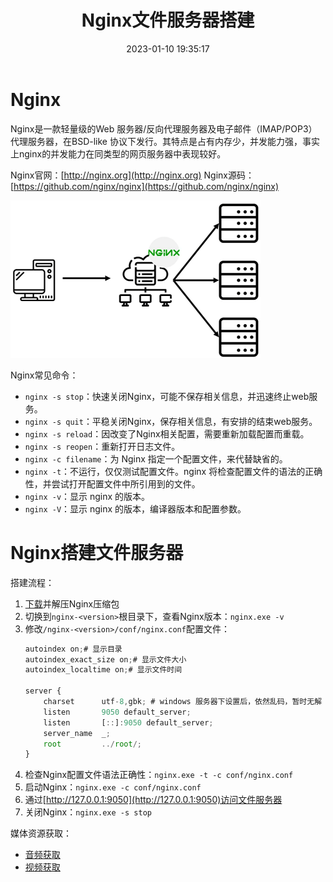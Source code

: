 ﻿---
title: Nginx文件服务器搭建
date: 2023-01-10 19:35:17
summary: 本文介绍简易Nginx文件服务器搭建过程。
tags:
- Nginx
categories:
- 开发技术
---

# Nginx

Nginx是一款轻量级的Web 服务器/反向代理服务器及电子邮件（IMAP/POP3）代理服务器，在BSD-like 协议下发行。其特点是占有内存少，并发能力强，事实上nginx的并发能力在同类型的网页服务器中表现较好。

Nginx官网：[http://nginx.org](http://nginx.org)
Nginx源码：[https://github.com/nginx/nginx](https://github.com/nginx/nginx)

![](../../../images/软件开发/Nginx/Nginx文件服务器搭建/1.png)

Nginx常见命令：
- `nginx -s stop`：快速关闭Nginx，可能不保存相关信息，并迅速终止web服务。
- `nginx -s quit`：平稳关闭Nginx，保存相关信息，有安排的结束web服务。
- `nginx -s reload`：因改变了Nginx相关配置，需要重新加载配置而重载。
- `nginx -s reopen`：重新打开日志文件。
- `nginx -c filename`：为 Nginx 指定一个配置文件，来代替缺省的。
- `nginx -t`：不运行，仅仅测试配置文件。nginx 将检查配置文件的语法的正确性，并尝试打开配置文件中所引用到的文件。
- `nginx -v`：显示 nginx 的版本。
- `nginx -V`：显示 nginx 的版本，编译器版本和配置参数。

# Nginx搭建文件服务器

搭建流程：
1. [下载](http://nginx.org/en/download.html)并解压Nginx压缩包
2. 切换到`nginx-<version>`根目录下，查看Nginx版本：`nginx.exe -v`
3. 修改`/nginx-<version>/conf/nginx.conf`配置文件：
    ```javascript
    autoindex on;# 显示目录
    autoindex_exact_size on;# 显示文件大小
    autoindex_localtime on;# 显示文件时间

    server {
        charset      utf-8,gbk; # windows 服务器下设置后，依然乱码，暂时无解
        listen       9050 default_server;
        listen       [::]:9050 default_server;
        server_name  _;
        root         ../root/;
    }
    ```
4. 检查Nginx配置文件语法正确性：`nginx.exe -t -c conf/nginx.conf`
5. 启动Nginx：`nginx.exe -c conf/nginx.conf`
6. 通过[http://127.0.0.1:9050](http://127.0.0.1:9050)访问文件服务器
7. 关闭Nginx：`nginx.exe -s stop`

媒体资源获取：
- [音频获取](https://pixabay.com/music/search/short)
- [视频获取](https://ssyoutube.com/en307)
